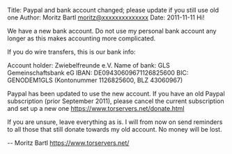 Title:  Paypal and bank account changed; please update if you still use old one
Author: Moritz Bartl <moritz@xxxxxxxxxxxxxx>
Date: 2011-11-11
Hi!

We have a new bank account. Do not use my personal bank account any
longer as this makes accounting more complicated.

If you do wire transfers, this is our bank info:

Account holder: Zwiebelfreunde e.V.
Name of bank: GLS Gemeinschaftsbank eG
IBAN: DE09430609671126825600
BIC: GENODEM1GLS
(Kontonummer 1126825600, BLZ 43060967)

Paypal has been updated to use the new account. If you have an old
Paypal subscription (prior September 2011), please cancel the current
subscription and set up a new one
https://www.torservers.net/donate.html

If you are unsure, leave everything as is. I will from now on send
reminders to all those that still donate towards my old account. No
money will be lost.

-- 
Moritz Bartl
https://www.torservers.net/
